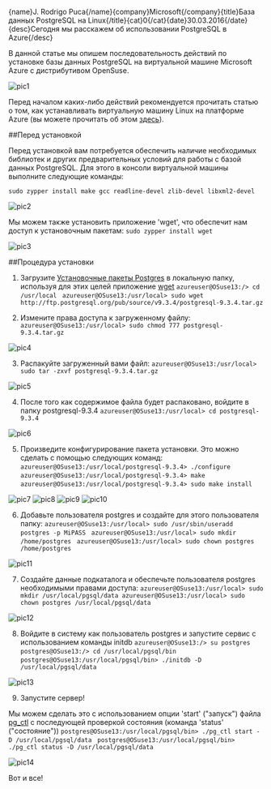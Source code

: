 {name}J. Rodrigo Puca{/name}{company}Microsoft{/company}{title}База данных PostgreSQL на Linux{/title}{cat}0{/cat}{date}30.03.2016{/date}{desc}Сегодня мы расскажем об использовании PostgreSQL в Azure{/desc}

В данной статье мы опишем последовательность действий по установке базы данных PostgreSQL на виртуальной машине Microsoft Azure с дистрибутивом OpenSuse. 

![pic1](https://c.s-microsoft.com/ru-ru/CMSImages/postresqlazure_1.png?version=a443a5f4-0431-a51d-3d65-f6d7135bc639)

Перед началом каких-либо действий рекомендуется прочитать статью о том, как устанавливать виртуальную машину Linux на платформе Azure (вы можете прочитать об этом [здесь](http://www.microsoft.com/en-mt/azureboxes/lamp)). 

##Перед установкой

Перед установкой вам потребуется обеспечить наличие необходимых библиотек и других предварительных условий для работы с базой данных PostgreSQL. Для этого в консоли виртуальной машины выполните следующие команды:

`sudo zypper install make gcc readline-devel zlib-devel libxml2-devel`

![pic2](https://c.s-microsoft.com/ru-ru/CMSImages/postresqlazure_2.png?version=512756b2-b0b6-d720-28c4-9380e92fc126)

Мы можем также установить приложение 'wget', что обеспечит нам доступ к установочным пакетам:
`sudo zypper install wget`

![pic3](https://c.s-microsoft.com/ru-ru/CMSImages/postresqlazure_3.png?version=87ad7c1e-864a-f038-5d22-9be43fc878a8)

##Процедура установки

1) Загрузите [Установочные пакеты Postgres](http://ftp.postgresql.org/pub/source/) в локальную папку, используя для этих целей приложение [wget](https://www.gnu.org/software/wget/)
`azureuser@OSuse13:/> cd /usr/local `
`azureuser@OSuse13:/usr/local> sudo wget http://ftp.postgresql.org/pub/source/v9.3.4/postgresql-9.3.4.tar.gz`

2) Измените права доступа к загруженному файлу:
`azureuser@OSuse13:/usr/local> sudo chmod 777 postgresql-9.3.4.tar.gz`

![pic4](https://c.s-microsoft.com/ru-ru/CMSImages/postresqlazure_4.png?version=22ed0134-bc39-ea1b-5458-c23ea99449d2)

3) Распакуйте загруженный вами файл: 
`azureuser@OSuse13:/usr/local> sudo tar -zxvf postgresql-9.3.4.tar.gz`

![pic5](https://c.s-microsoft.com/ru-ru/CMSImages/postresqlazure_5.png?version=e511f0b3-8580-5ff8-6d64-5028a74e4549)

4) После того как содержимое файла будет распаковано, войдите в папку postgresql-9.3.4 
`azureuser@OSuse13:/usr/local> cd postgresql-9.3.4`

![pic6](https://c.s-microsoft.com/ru-ru/CMSImages/postresqlazure_6.png?version=c6c1dafd-3d83-8152-4e0c-535197293ad3)

5) Произведите конфигурирование пакета установки. Это можно сделать с помощью следующих команд: 
`azureuser@OSuse13:/usr/local/postgresql-9.3.4> ./configure `
`azureuser@OSuse13:/usr/local/postgresql-9.3.4> make `
`azureuser@OSuse13:/usr/local/postgresql-9.3.4> sudo make install`


![pic7](https://c.s-microsoft.com/ru-ru/CMSImages/postresqlazure_7.png?version=e9bfa6b9-e5a8-75b3-7e95-a2472fd03837)
![pic8](https://c.s-microsoft.com/ru-ru/CMSImages/postresqlazure_8.png?version=005fd4d8-6118-87fd-eeb1-4453d557f258)
![pic9](https://c.s-microsoft.com/ru-ru/CMSImages/postresqlazure_9.png?version=70c620fd-6478-4eea-2ea6-a95fb521ec4c)
![pic10](https://c.s-microsoft.com/ru-ru/CMSImages/postresqlazure_10.png?version=f7b357ca-654b-a8a6-8061-56723d2938a7)

6) Добавьте пользователя postgres и создайте для этого пользователя папку: 
`azureuser@OSuse13:/usr/local> sudo /usr/sbin/useradd postgres -p MiPASS `
`azureuser@OSuse13:/usr/local> sudo mkdir /home/postgres `
`azureuser@OSuse13:/usr/local> sudo chown postgres /home/postgres`

![pic11](https://c.s-microsoft.com/ru-ru/CMSImages/postresqlazure_11.png?version=3407c283-0ce4-fc9d-5c07-38315f648b7a)

7) Создайте данные подкаталога и обеспечьте пользователя postgres необходимыми правами доступа: 
`azureuser@OSuse13:/usr/local> sudo mkdir /usr/local/pgsql/data azureuser@OSuse13:/usr/local> sudo chown postgres /usr/local/pgsql/data`

![pic12](https://c.s-microsoft.com/ru-ru/CMSImages/postresqlazure_12.png?version=c1f9f38f-c60c-6f7c-51d6-0671f784992a)

8) Войдите в систему как пользователь postgres и запустите сервис с использованием команды initdb
`azureuser@OSuse13:/> su postgres `
`postgres@OSuse13:/> cd /usr/local/pgsql/bin` 
`postgres@OSuse13:/usr/local/pgsql/bin> ./initdb -D /usr/local/pgsql/data`

![pic13](https://c.s-microsoft.com/ru-ru/CMSImages/postresqlazure_13.png?version=bc1d6920-cf1b-3493-fcfa-b75a3498c50b)

9) Запустите сервер! 

Мы можем сделать это с использованием опции 'start' ("запуск") файла [pg_ctl](http://www.postgresql.org/docs/9.3/static/app-pg-ctl.html) с последующей проверкой состояния (команда 'status' ("состояние")) 
`postgres@OSuse13:/usr/local/pgsql/bin> ./pg_ctl start -D /usr/local/pgsql/data `
`postgres@OSuse13:/usr/local/pgsql/bin> ./pg_ctl status -D /usr/local/pgsql/data`

![pic14](https://c.s-microsoft.com/ru-ru/CMSImages/postresqlazure_14.png?version=b5884748-70b5-105e-e5ad-6057452303a2)

Вот и все!
